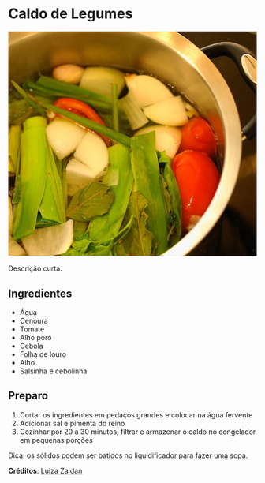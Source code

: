 # Caldo de Legumes

![caldo-de-legumes](./caldo-de-legumes.jpg)

Descrição curta.

## Ingredientes

- Água
- Cenoura
- Tomate
- Alho poró
- Cebola
- Folha de louro
- Alho
- Salsinha e cebolinha

## Preparo
1. Cortar os ingredientes em pedaços grandes e colocar na água fervente
1. Adicionar sal e pimenta do reino
1. Cozinhar por 20 a 30 minutos, filtrar e armazenar o caldo no congelador em pequenas porções

Dica: os sólidos podem ser batidos no liquidificador para fazer uma sopa.

**Créditos**: [Luiza Zaidan](https://www.youtube.com/watch?v=k4MMTIBCiSI)
